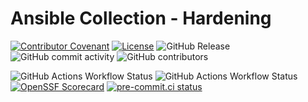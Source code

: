 # Ansible Collection - Hardening

[![Contributor Covenant](https://img.shields.io/badge/Contributor%20Covenant-2.1-4baaaa.svg)](https://github.com/dafneb/.github/blob/main/.github/CODE_OF_CONDUCT.md)
[![License](https://img.shields.io/badge/License-MIT-4baaaa.svg)](https://github.com/dafneb/.github/blob/main/LICENSE)
![GitHub Release](https://img.shields.io/github/v/release/dafneb/ansible-collection-hardening)
![GitHub commit activity](https://img.shields.io/github/commit-activity/w/dafneb/ansible-collection-hardening)
![GitHub contributors](https://img.shields.io/github/contributors/dafneb/ansible-collection-hardening)

![GitHub Actions Workflow Status](https://img.shields.io/github/actions/workflow/status/dafneb/ansible-collection-hardening/ansible-lint.yml?label=ansible-lint)
![GitHub Actions Workflow Status](https://img.shields.io/github/actions/workflow/status/dafneb/ansible-collection-hardening/codeql.yml?label=CodeQL)
[![OpenSSF Scorecard](https://api.scorecard.dev/projects/github.com/dafneb/ansible-collection-hardening/badge)](https://scorecard.dev/viewer/?uri=github.com/dafneb/ansible-collection-hardening)
[![pre-commit.ci status](https://results.pre-commit.ci/badge/github/dafneb/ansible-collection-hardening/main.svg)](https://results.pre-commit.ci/latest/github/dafneb/ansible-collection-hardening/main)
